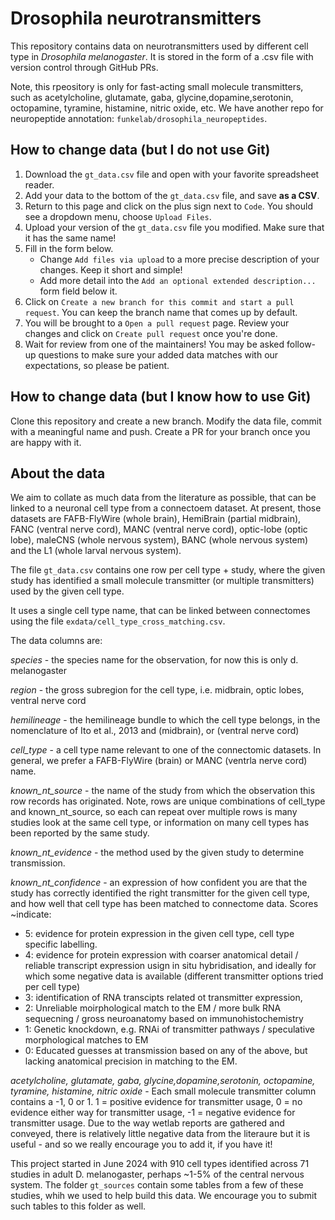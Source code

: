 # Drosophila neurotransmitters

This repository contains data on neurotransmitters used by different cell type in *Drosophila melanogaster*. 
It is stored in the form of a .csv file with version control through GitHub PRs.

Note, this rpeository is only for fast-acting small molecule transmitters, such as acetylcholine, glutamate, gaba, glycine,dopamine,serotonin, octopamine, tyramine, histamine, nitric oxide, etc. We have another repo for neuropeptide annotation: `funkelab/drosophila_neuropeptides`.

## How to change data (but I do not use Git)
1. Download the `gt_data.csv` file and open with your favorite spreadsheet reader.
2. Add your data to the bottom of the `gt_data.csv` file, and save **as a CSV**.
3. Return to this page and click on the plus sign next to `Code`. You should see a dropdown menu, choose `Upload Files`.
4. Upload your version of the `gt_data.csv` file you modified. Make sure that it has the same name!
5. Fill in the form below.
    - Change `Add files via upload` to a more precise description of your changes. Keep it short and simple! 
    - Add more detail into the `Add an optional extended description...` form field below it.
6. Click on `Create a new branch for this commit and start a pull request`. You can keep the branch name that comes up by default.
7. You will be brought to a `Open a pull request` page. Review your changes and click on `Create pull request` once you're done.
8. Wait for review from one of the maintainers! You may be asked follow-up questions to make sure your added data matches with our expectations, so please be patient.

## How to change data (but I know how to use Git)
Clone this repository and create a new branch.
Modify the data file, commit with a meaningful name and push.
Create a PR for your branch once you are happy with it.

## About the data
We aim to collate as much data from the literature as possible, that can be linked to a neuronal cell type from a  connectoem dataset. 
At present, those datasets are FAFB-FlyWire (whole brain), HemiBrain (partial midbrain), FANC (ventral nerve cord), MANC (ventral nerve cord), optic-lobe (optic lobe), maleCNS (whole nervous system), BANC (whole nervous system) and the L1 (whole larval nervous system).

The file `gt_data.csv` contains one row per cell type + study, where the given study has identified a small molecule transmitter (or multiple transmitters) used by the given cell type. 

It uses a single cell type name, that can be linked between connectomes using the file `exdata/cell_type_cross_matching.csv`.

The data columns are:

*species* - the species name for the observation, for now this is only d. melanogaster

*region* - the gross subregion for the cell type, i.e. midbrain, optic lobes, ventral nerve cord

*hemilineage* - the hemilineage bundle to which the cell type belongs, in the nomenclature of Ito et al., 2013 and (midbrain), or (ventral nerve cord)

*cell_type* - a cell type name relevant to one of the connectomic datasets. In general, we prefer a FAFB-FlyWire (brain) or MANC (ventrla nerve cord) name.

*known_nt_source* - the name of the study from which the observation this row records has originated. Note, rows are unique combinations of cell_type and known_nt_source, so each can repeat over multiple rows is many studies look at the same cell type, or information on many cell types has been reported by the same study.
   
*known_nt_evidence* - the method used by the given study to determine transmission.

*known_nt_confidence* - an expression of how confident you are that the study has correctly identified the right transmitter for the given cell type, and how well that cell type has been matched to connectome data. Scores ~indicate:
  - 5: evidence for protein expression in the given cell type, cell type specific labelling.
  - 4: evidence for protein expression with coarser anatomical detail / reliable transcript expression usign in situ hybridisation, and ideally for which some negative data is available (different transmitter options tried per cell type) 
  - 3: identification of RNA transcipts related ot transmitter expression,
  - 2: Unreliable moirphological match to the EM / more bulk RNA sequecning / gross neuroanatomy based on immunohistochemistry 
  - 1: Genetic knockdown, e.g. RNAi of transmitter pathways / speculative morphological matches to EM
  - 0: Educated guesses at transmission based on any of the above, but lacking anatomical precision in matching to the EM. 

 *acetylcholine, glutamate, gaba, glycine,dopamine,serotonin, octopamine, tyramine, histamine, nitric oxide* - Each small molecule transmitter column contains a -1, 0 or 1. 1 = positive evidence for transmitter usage, 0 = no evidence either way for transmitter usage, -1 = negative evidence for transmitter usage. Due to the way wetlab reports are gathered and conveyed, there is relatively little negative data from the literaure but it is useful - and so we really encourage you to add it, if you have it!

This project started in June 2024 with 910 cell types identified across 71 studies in adult D. melanogaster, perhaps ~1-5% of the central nervous system. The folder `gt_sources` contain some tables from a few of these studies, whih we used to help build this data. We encourage you to submit such tables to this folder as well.

